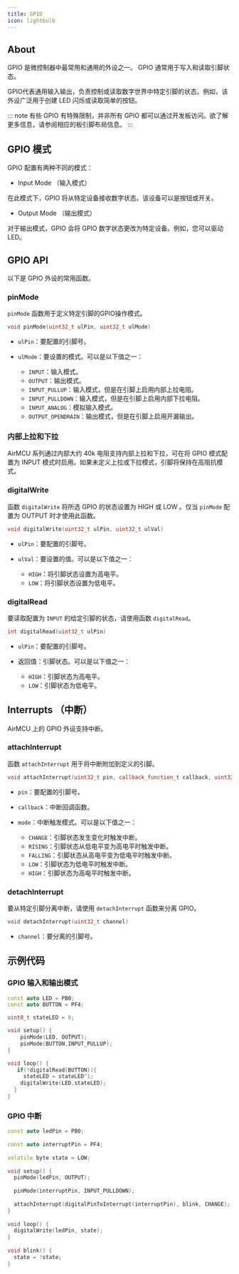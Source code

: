 ```yaml
---
title: GPIO
icon: lightbulb
---
```


## About

GPIO 是微控制器中最常用和通用的外设之一。 GPIO 通常用于写入和读取引脚状态。

GPIO代表通用输入输出，负责控制或读取数字世界中特定引脚的状态。例如，该外设广泛用于创建 LED 闪烁或读取简单的按钮。

::: note
有些 GPIO 有特殊限制，并非所有 GPIO 都可以通过开发板访问。欲了解更多信息，请参阅相应的板引脚布局信息。
:::

## GPIO 模式

GPIO 配置有两种不同的模式：

- Input Mode （输入模式）

在此模式下，GPIO 将从特定设备接收数字状态。该设备可以是按钮或开关。

- Output Mode （输出模式）

对于输出模式，GPIO 会将 GPIO 数字状态更改为特定设备。例如，您可以驱动 LED。

## GPIO API

以下是 GPIO 外设的常用函数。

### pinMode

`pinMode` 函数用于定义特定引脚的GPIO操作模式。

```cpp
void pinMode(uint32_t ulPin, uint32_t ulMode)
```

- `ulPin`：要配置的引脚号。
- `ulMode`：要设置的模式。可以是以下值之一：

  - `INPUT`：输入模式。
  - `OUTPUT`：输出模式。
  - `INPUT_PULLUP`：输入模式，但是在引脚上启用内部上拉电阻。
  - `INPUT_PULLDOWN`：输入模式，但是在引脚上启用内部下拉电阻。
  - `INPUT_ANALOG`：模拟输入模式。
  - `OUTPUT_OPENDRAIN`：输出模式，但是在引脚上启用开漏输出。

### 内部上拉和下拉

AirMCU 系列通过内部大约 40k 电阻支持内部上拉和下拉，可在将 GPIO 模式配置为 INPUT 模式时启用。如果未定义上拉或下拉模式，引脚将保持在高阻抗模式。

### digitalWrite

函数 `digitalWrite` 将所选 GPIO 的状态设置为 HIGH 或 LOW 。仅当 `pinMode` 配置为 OUTPUT 时才使用此函数。

```cpp
void digitalWrite(uint32_t ulPin, uint32_t ulVal)
```

- `ulPin`：要配置的引脚号。
- `ulVal`：要设置的值。可以是以下值之一：

  - `HIGH`：将引脚状态设置为高电平。
  - `LOW`：将引脚状态设置为低电平。

### digitalRead

要读取配置为 `INPUT` 的给定引脚的状态，请使用函数 `digitalRead`。

```cpp
int digitalRead(uint32_t ulPin)
```

- `ulPin`：要配置的引脚号。
- 返回值：引脚状态。可以是以下值之一：

  - `HIGH`：引脚状态为高电平。
  - `LOW`：引脚状态为低电平。

## Interrupts （中断）

AirMCU 上的 GPIO 外设支持中断。

### attachInterrupt

函数 `attachInterrupt` 用于将中断附加到定义的引脚。

```cpp
void attachInterrupt(uint32_t pin, callback_function_t callback, uint32_t mode)
```

- `pin`：要配置的引脚号。
- `callback`：中断回调函数。
- `mode`：中断触发模式。可以是以下值之一：

  - `CHANGE`：引脚状态发生变化时触发中断。
  - `RISING`：引脚状态从低电平变为高电平时触发中断。
  - `FALLING`：引脚状态从高电平变为低电平时触发中断。
  - `LOW`：引脚状态为低电平时触发中断。
  - `HIGH`：引脚状态为高电平时触发中断。

### detachInterrupt

要从特定引脚分离中断，请使用 `detachInterrupt` 函数来分离 GPIO。

```cpp
void detachInterrupt(uint32_t channel)
```

- `channel`：要分离的引脚号。

## 示例代码

### GPIO 输入和输出模式

```cpp
const auto LED = PB0;
const auto BUTTON = PF4;

uint8_t stateLED = 0;

void setup() {
    pinMode(LED, OUTPUT);
    pinMode(BUTTON,INPUT_PULLUP);
}

void loop() {
   if(!digitalRead(BUTTON)){
     stateLED = stateLED^1;
    digitalWrite(LED,stateLED);
  }
}
```

### GPIO 中断

```cpp
const auto ledPin = PB0;
 
const auto interruptPin = PF4;  
 
volatile byte state = LOW;
 
void setup() {
  pinMode(ledPin, OUTPUT);
 
  pinMode(interruptPin, INPUT_PULLDOWN); 
 
  attachInterrupt(digitalPinToInterrupt(interruptPin), blink, CHANGE);
}
 
void loop() {
  digitalWrite(ledPin, state);
}
 
void blink() {
  state = !state;
}
```
